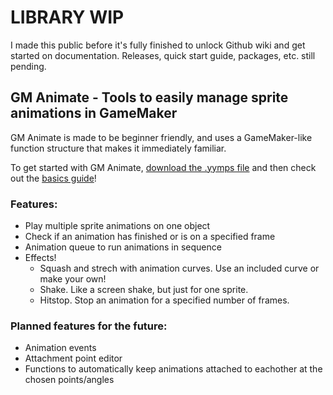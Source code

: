 # LIBRARY WIP
I made this public before it's fully finished to unlock Github wiki and get started on documentation. Releases, quick start guide, packages, etc. still pending.

## GM Animate - Tools to easily manage sprite animations in GameMaker
GM Animate is made to be beginner friendly, and uses a GameMaker-like function structure that makes it immediately familiar. 

To get started with GM Animate, [download the .yymps file](https://github.com/KormexGit/GM-Animate/releases/tag/v0.1.0-alpha) and then check out the [basics guide](https://github.com/KormexGit/GM-Animate/wiki/Basics-Guide)!

### Features:
- Play multiple sprite animations on one object
- Check if an animation has finished or is on a specified frame
- Animation queue to run animations in sequence
- Effects!
  - Squash and strech with animation curves. Use an included curve or make your own!
  - Shake. Like a screen shake, but just for one sprite.
  - Hitstop. Stop an animation for a specified number of frames.

### Planned features for the future:
- Animation events
- Attachment point editor
- Functions to automatically keep animations attached to eachother at the chosen points/angles
